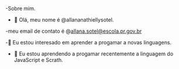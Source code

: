 -Sobre mim.
- 👋 Olá, meu nome é @allananathiellysotel.

-meu email de contato é @allana.sotel@escola.pr.gov.br

-👀 Eu estou interesado em aprender a progamar a novas linguagens.

- 🌱 Eu estou aprendendo a progamar recentemente a linguagem do JavaScript e Scrath.
